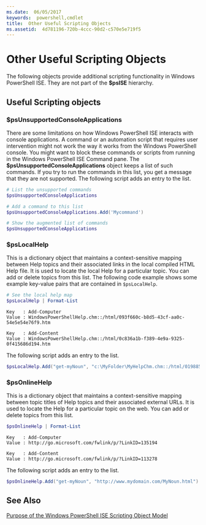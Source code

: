 ```yaml
---
ms.date:  06/05/2017
keywords:  powershell,cmdlet
title:  Other Useful Scripting Objects
ms.assetid:  4d781196-720b-4ccc-90d2-c570e5e719f5
---
```

# Other Useful Scripting Objects

The following objects provide additional scripting functionality in Windows PowerShell ISE. They
are not part of the **$psISE** hierarchy.

## Useful Scripting objects

### $psUnsupportedConsoleApplications

There are some limitations on how Windows PowerShell ISE interacts with console applications. A
command or an automation script that requires user intervention might not work the way it works
from the Windows PowerShell console. You might want to block these commands or scripts from running
in the Windows PowerShell ISE Command pane. The **$psUnsupportedConsoleApplications** object keeps
a list of such commands. If you try to run the commands in this list, you get a message that they
are not supported. The following script adds an entry to the list.

```powershell
# List the unsupported commands
$psUnsupportedConsoleApplications

# Add a command to this list
$psUnsupportedConsoleApplications.Add('Mycommand')

# Show the augmented list of commands
$psUnsupportedConsoleApplications
```

### $psLocalHelp

This is a dictionary object that maintains a context-sensitive mapping between Help topics and
their associated links in the local compiled HTML Help file. It is used to locate the local Help
for a particular topic. You can add or delete topics from this list. The following code example
shows some example key-value pairs that are contained in `$psLocalHelp`.

```powershell
# See the local help map
$psLocalHelp | Format-List
```

```output
Key   : Add-Computer
Value : WindowsPowerShellHelp.chm::/html/093f660c-b8d5-43cf-aa0c-54e5e54e76f9.htm

Key   : Add-Content
Value : WindowsPowerShellHelp.chm::/html/0c836a1b-f389-4e9a-9325-0f415686d194.htm
```

The following script adds an entry to the list.

```powershell
$psLocalHelp.Add("get-myNoun", "c:\MyFolder\MyHelpChm.chm::/html/0198854a-1298-57ae-aa0c-87b5e5a84712.htm")
```

### $psOnlineHelp

This is a dictionary object that maintains a context-sensitive mapping between topic titles of Help
topics and their associated external URLs. It is used to locate the Help for a particular topic on
the web. You can add or delete topics from this list.

```powershell
$psOnlineHelp | Format-List
```

```output
Key   : Add-Computer
Value : http://go.microsoft.com/fwlink/p/?LinkID=135194

Key   : Add-Content
Value : http://go.microsoft.com/fwlink/p/?LinkID=113278
```

The following script adds an entry to the list.

```powershell
$psOnlineHelp.Add("get-myNoun", "http://www.mydomain.com/MyNoun.html")
```

## See Also

[Purpose of the Windows PowerShell ISE Scripting Object Model](../../core-powershell/ise/Purpose-of-the-Windows-PowerShell-ISE-Scripting-Object-Model.md)